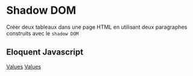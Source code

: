 # Shadow DOM

Créer deux tableaux dans une page HTML en utilisant deux paragraphes construits avec le `shadow DOM` 


## Eloquent Javascript


[Values](https://eloquentjavascript.net/01_values.html)
[Values](https://eloquentjavascript.net/01_values.html)
